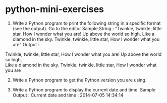 # python-mini-exercises

1. Write a Python program to print the following string in a specific format (see the output). Go to the editor
Sample String : "Twinkle, twinkle, little star, How I wonder what you are! Up above the world so high, Like a diamond in the sky. Twinkle, twinkle, little star, How I wonder what you are" Output :

Twinkle, twinkle, little star,
	How I wonder what you are! 
		Up above the world so high,   		
		Like a diamond in the sky. 
Twinkle, twinkle, little star, 
	How I wonder what you are

2. Write a Python program to get the Python version you are using.

3. Write a Python program to display the current date and time.
Sample Output :
Current date and time :
2014-07-05 14:34:14